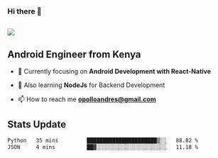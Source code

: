 ### Hi there 👋
<h2 align="left"><img src="https://readme-typing-svg.herokuapp.com?color='blue'&lines=I'm+Andrew+Opollo😊;Welcome+to+my+Github😜"> </h2>

## Android Engineer from Kenya


- 🌱 Currently focusing on **Android Development with React-Native**

- 🔭 Also learning **NodeJs** for Backend Development

- 📫 How to reach me **opolloandres@gmail.com**


## Stats Update
<!--START_SECTION:waka-->

```txt
Python   35 mins         ██████████████████████▒░░   88.82 %
JSON     4 mins          ██▓░░░░░░░░░░░░░░░░░░░░░░   11.18 %
```

<!--END_SECTION:waka-->


